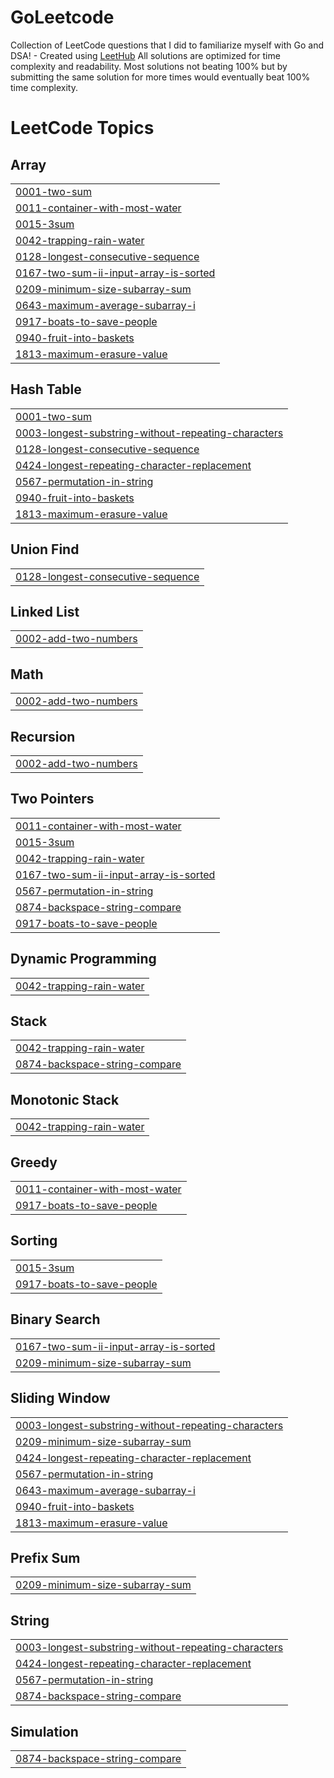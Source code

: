 # GoLeetcode
Collection of LeetCode questions that I did to familiarize myself with Go and DSA! - Created using [LeetHub](https://github.com/QasimWani/LeetHub)
All solutions are optimized for time complexity and readability. Most solutions not beating 100% but by submitting the same solution for more times would eventually beat 100% time complexity.

<!---LeetCode Topics Start-->
# LeetCode Topics
## Array
|  |
| ------- |
| [0001-two-sum](https://github.com/ymytheresa/GoLeetcode/tree/master/0001-two-sum) |
| [0011-container-with-most-water](https://github.com/ymytheresa/GoLeetcode/tree/master/0011-container-with-most-water) |
| [0015-3sum](https://github.com/ymytheresa/GoLeetcode/tree/master/0015-3sum) |
| [0042-trapping-rain-water](https://github.com/ymytheresa/GoLeetcode/tree/master/0042-trapping-rain-water) |
| [0128-longest-consecutive-sequence](https://github.com/ymytheresa/GoLeetcode/tree/master/0128-longest-consecutive-sequence) |
| [0167-two-sum-ii-input-array-is-sorted](https://github.com/ymytheresa/GoLeetcode/tree/master/0167-two-sum-ii-input-array-is-sorted) |
| [0209-minimum-size-subarray-sum](https://github.com/ymytheresa/GoLeetcode/tree/master/0209-minimum-size-subarray-sum) |
| [0643-maximum-average-subarray-i](https://github.com/ymytheresa/GoLeetcode/tree/master/0643-maximum-average-subarray-i) |
| [0917-boats-to-save-people](https://github.com/ymytheresa/GoLeetcode/tree/master/0917-boats-to-save-people) |
| [0940-fruit-into-baskets](https://github.com/ymytheresa/GoLeetcode/tree/master/0940-fruit-into-baskets) |
| [1813-maximum-erasure-value](https://github.com/ymytheresa/GoLeetcode/tree/master/1813-maximum-erasure-value) |
## Hash Table
|  |
| ------- |
| [0001-two-sum](https://github.com/ymytheresa/GoLeetcode/tree/master/0001-two-sum) |
| [0003-longest-substring-without-repeating-characters](https://github.com/ymytheresa/GoLeetcode/tree/master/0003-longest-substring-without-repeating-characters) |
| [0128-longest-consecutive-sequence](https://github.com/ymytheresa/GoLeetcode/tree/master/0128-longest-consecutive-sequence) |
| [0424-longest-repeating-character-replacement](https://github.com/ymytheresa/GoLeetcode/tree/master/0424-longest-repeating-character-replacement) |
| [0567-permutation-in-string](https://github.com/ymytheresa/GoLeetcode/tree/master/0567-permutation-in-string) |
| [0940-fruit-into-baskets](https://github.com/ymytheresa/GoLeetcode/tree/master/0940-fruit-into-baskets) |
| [1813-maximum-erasure-value](https://github.com/ymytheresa/GoLeetcode/tree/master/1813-maximum-erasure-value) |
## Union Find
|  |
| ------- |
| [0128-longest-consecutive-sequence](https://github.com/ymytheresa/GoLeetcode/tree/master/0128-longest-consecutive-sequence) |
## Linked List
|  |
| ------- |
| [0002-add-two-numbers](https://github.com/ymytheresa/GoLeetcode/tree/master/0002-add-two-numbers) |
## Math
|  |
| ------- |
| [0002-add-two-numbers](https://github.com/ymytheresa/GoLeetcode/tree/master/0002-add-two-numbers) |
## Recursion
|  |
| ------- |
| [0002-add-two-numbers](https://github.com/ymytheresa/GoLeetcode/tree/master/0002-add-two-numbers) |
## Two Pointers
|  |
| ------- |
| [0011-container-with-most-water](https://github.com/ymytheresa/GoLeetcode/tree/master/0011-container-with-most-water) |
| [0015-3sum](https://github.com/ymytheresa/GoLeetcode/tree/master/0015-3sum) |
| [0042-trapping-rain-water](https://github.com/ymytheresa/GoLeetcode/tree/master/0042-trapping-rain-water) |
| [0167-two-sum-ii-input-array-is-sorted](https://github.com/ymytheresa/GoLeetcode/tree/master/0167-two-sum-ii-input-array-is-sorted) |
| [0567-permutation-in-string](https://github.com/ymytheresa/GoLeetcode/tree/master/0567-permutation-in-string) |
| [0874-backspace-string-compare](https://github.com/ymytheresa/GoLeetcode/tree/master/0874-backspace-string-compare) |
| [0917-boats-to-save-people](https://github.com/ymytheresa/GoLeetcode/tree/master/0917-boats-to-save-people) |
## Dynamic Programming
|  |
| ------- |
| [0042-trapping-rain-water](https://github.com/ymytheresa/GoLeetcode/tree/master/0042-trapping-rain-water) |
## Stack
|  |
| ------- |
| [0042-trapping-rain-water](https://github.com/ymytheresa/GoLeetcode/tree/master/0042-trapping-rain-water) |
| [0874-backspace-string-compare](https://github.com/ymytheresa/GoLeetcode/tree/master/0874-backspace-string-compare) |
## Monotonic Stack
|  |
| ------- |
| [0042-trapping-rain-water](https://github.com/ymytheresa/GoLeetcode/tree/master/0042-trapping-rain-water) |
## Greedy
|  |
| ------- |
| [0011-container-with-most-water](https://github.com/ymytheresa/GoLeetcode/tree/master/0011-container-with-most-water) |
| [0917-boats-to-save-people](https://github.com/ymytheresa/GoLeetcode/tree/master/0917-boats-to-save-people) |
## Sorting
|  |
| ------- |
| [0015-3sum](https://github.com/ymytheresa/GoLeetcode/tree/master/0015-3sum) |
| [0917-boats-to-save-people](https://github.com/ymytheresa/GoLeetcode/tree/master/0917-boats-to-save-people) |
## Binary Search
|  |
| ------- |
| [0167-two-sum-ii-input-array-is-sorted](https://github.com/ymytheresa/GoLeetcode/tree/master/0167-two-sum-ii-input-array-is-sorted) |
| [0209-minimum-size-subarray-sum](https://github.com/ymytheresa/GoLeetcode/tree/master/0209-minimum-size-subarray-sum) |
## Sliding Window
|  |
| ------- |
| [0003-longest-substring-without-repeating-characters](https://github.com/ymytheresa/GoLeetcode/tree/master/0003-longest-substring-without-repeating-characters) |
| [0209-minimum-size-subarray-sum](https://github.com/ymytheresa/GoLeetcode/tree/master/0209-minimum-size-subarray-sum) |
| [0424-longest-repeating-character-replacement](https://github.com/ymytheresa/GoLeetcode/tree/master/0424-longest-repeating-character-replacement) |
| [0567-permutation-in-string](https://github.com/ymytheresa/GoLeetcode/tree/master/0567-permutation-in-string) |
| [0643-maximum-average-subarray-i](https://github.com/ymytheresa/GoLeetcode/tree/master/0643-maximum-average-subarray-i) |
| [0940-fruit-into-baskets](https://github.com/ymytheresa/GoLeetcode/tree/master/0940-fruit-into-baskets) |
| [1813-maximum-erasure-value](https://github.com/ymytheresa/GoLeetcode/tree/master/1813-maximum-erasure-value) |
## Prefix Sum
|  |
| ------- |
| [0209-minimum-size-subarray-sum](https://github.com/ymytheresa/GoLeetcode/tree/master/0209-minimum-size-subarray-sum) |
## String
|  |
| ------- |
| [0003-longest-substring-without-repeating-characters](https://github.com/ymytheresa/GoLeetcode/tree/master/0003-longest-substring-without-repeating-characters) |
| [0424-longest-repeating-character-replacement](https://github.com/ymytheresa/GoLeetcode/tree/master/0424-longest-repeating-character-replacement) |
| [0567-permutation-in-string](https://github.com/ymytheresa/GoLeetcode/tree/master/0567-permutation-in-string) |
| [0874-backspace-string-compare](https://github.com/ymytheresa/GoLeetcode/tree/master/0874-backspace-string-compare) |
## Simulation
|  |
| ------- |
| [0874-backspace-string-compare](https://github.com/ymytheresa/GoLeetcode/tree/master/0874-backspace-string-compare) |
<!---LeetCode Topics End-->
